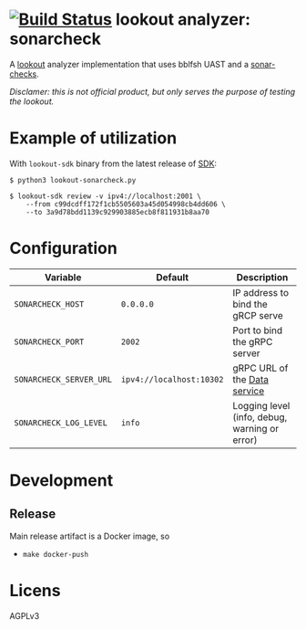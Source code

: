 # [![Build Status](https://travis-ci.org/src-d/lookout-sonarcheck-analyzer.svg)](https://travis-ci.org/src-d/lookout-sonarcheck-analyzer) lookout analyzer: sonarcheck

A [lookout](https://github.com/src-d/lookout/) analyzer implementation that uses bblfsh UAST and a [sonar-checks](https://github.com/bblfsh/sonar-checks).

_Disclamer: this is not official product, but only serves the purpose of testing the lookout._


# Example of utilization

With `lookout-sdk` binary from the latest release of [SDK](https://github.com/src-d/lookout/releases):

```
$ python3 lookout-sonarcheck.py

$ lookout-sdk review -v ipv4://localhost:2001 \
    --from c99dcdff172f1cb5505603a45d054998cb4dd606 \
    --to 3a9d78bdd1139c929903885ecb8f811931b8aa70
```


# Configuration

| Variable | Default | Description |
| -- | -- | -- |
| `SONARCHECK_HOST` | `0.0.0.0` | IP address to bind the gRCP serve |
| `SONARCHECK_PORT` | `2002` | Port to bind the gRPC server |
| `SONARCHECK_SERVER_URL` | `ipv4://localhost:10302` | gRPC URL of the [Data service](https://github.com/src-d/lookout/tree/master/docs#components)
| `SONARCHECK_LOG_LEVEL` | `info` | Logging level (info, debug, warning or error) |

# Development
## Release

Main release artifact is a Docker image, so
 
  - `make docker-push`


# Licens

AGPLv3
